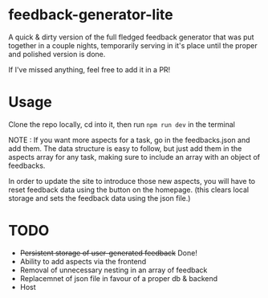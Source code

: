 # feedback-generator-lite

A quick &amp; dirty version of the full fledged feedback generator that was put together in a couple nights, temporarily serving in it's place until the proper and polished version is done.

If I've missed anything, feel free to add it in a PR!

# Usage

Clone the repo locally, cd into it, then run `npm run dev` in the terminal

NOTE : If you want more aspects for a task, go in the feedbacks.json and add them. The data structure is easy to follow, but just add them in the aspects array for any task, making sure to include an array with an object of feedbacks.

In order to update the site to introduce those new aspects, you will have to reset feedback data using the button on the homepage. (this clears local storage and sets the feedback data using the json file.)

# TODO

- ~~Persistent storage of user-generated feedback~~ Done!
- Ability to add aspects via the frontend
- Removal of unnecessary nesting in an array of feedback
- Replacemnet of json file in favour of a proper db & backend
- Host
